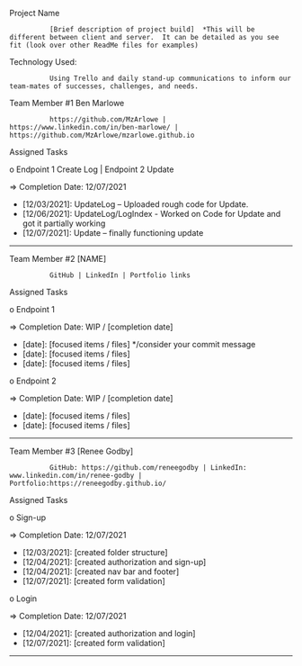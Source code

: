 Project Name

              [Brief description of project build]  *This will be different between client and server.  It can be detailed as you see fit (look over other ReadMe files for examples)

Technology Used:

              Using Trello and daily stand-up communications to inform our team-mates of successes, challenges, and needs.

Team Member #1  Ben Marlowe

              https://github.com/MzArlowe | https://www.linkedin.com/in/ben-marlowe/ | https://github.com/MzArlowe/mzarlowe.github.io

Assigned Tasks

o Endpoint 1 Create Log | Endpoint 2 Update

=> Completion Date: 12/07/2021

- [12/03/2021]: UpdateLog – Uploaded rough code for Update.
- [12/06/2021]: UpdateLog/LogIndex - Worked on Code for Update and got it partially working
- [12/07/2021]: Update – finally functioning update

---

Team Member #2  [NAME]

              GitHub | LinkedIn | Portfolio links

Assigned Tasks

o Endpoint 1

=> Completion Date: WIP / [completion date]
- [date]: [focused items / files] */consider your commit message
- [date]: [focused items / files]
- [date]: [focused items / files]

o Endpoint 2

=> Completion Date: WIP / [completion date]
- [date]: [focused items / files]
- [date]: [focused items / files]

---

Team Member #3  [Renee Godby]

              GitHub: https://github.com/reneegodby | LinkedIn: www.linkedin.com/in/renee-godby | Portfolio:https://reneegodby.github.io/

Assigned Tasks

o Sign-up

=> Completion Date: 12/07/2021
- [12/03/2021]: [created folder structure]
- [12/04/2021]: [created authorization and sign-up]
- [12/04/2021]: [created nav bar and footer]
- [12/07/2021]: [created form validation]

o Login

=> Completion Date: 12/07/2021
- [12/04/2021]: [created authorization and login]
- [12/07/2021]: [created form validation]

---
